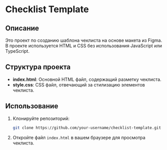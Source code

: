 # Checklist Template

## Описание

Это проект по созданию шаблона чеклиста на основе макета из Figma. В проекте используется HTML и CSS без использования JavaScript или TypeScript.

## Структура проекта

- **index.html**: Основной HTML файл, содержащий разметку чеклиста.
- **style.css**: CSS файл, отвечающий за стилизацию элементов чеклиста.

## Использование

1. Клонируйте репозиторий:

   ```bash
   git clone https://github.com/your-username/checklist-template.git
   ```

2. Откройте файл `index.html` в вашем браузере для просмотра чеклиста.